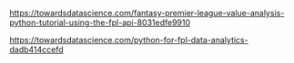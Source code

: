 https://towardsdatascience.com/fantasy-premier-league-value-analysis-python-tutorial-using-the-fpl-api-8031edfe9910

https://towardsdatascience.com/python-for-fpl-data-analytics-dadb414ccefd